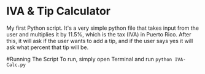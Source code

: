 # IVA & Tip Calculator
My first Python script. It's a very simple python file that takes input from the user and multiplies it by 11.5%, which is the tax (IVA) in Puerto Rico. After this, it will ask if the user wants to add a tip, and if the user says yes it will ask what percent that tip will be.

#Running The Script
To run, simply open Terminal and run ```python IVA-Calc.py```

